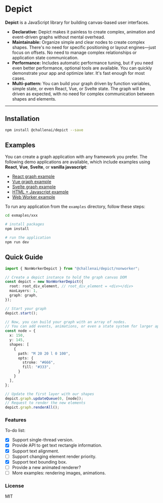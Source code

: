 # Depict

**Depict** is a JavaScript library for building canvas-based user interfaces.

- **Declarative:** Depict makes it painless to create complex, animation and event-driven graphs without mental overhead.
- **Maintainable:** Organize simple and clear nodes to create complex shapes. There's no need for specific positioning or layout engines—just focus on offsets. No need to manage complex relationships or application state communication.
- **Performance:** Includes automatic performance tuning, but if you need even better performance, optional tools are available. You can quickly demonstrate your app and optimize later. It's fast enough for most cases.
- **Multi-pattern:** You can build your graph driven by function variables, simple state, or even React, Vue, or Svelte state. The graph will be driven as expected, with no need for complex communication between shapes and elements.

---

## Installation

```bash
npm install @challenai/depict --save
```

## Examples
You can create a graph application with any framework you prefer. The following demo applications are available, which include examples using **React**, **Vue**, **Svelte**, or **vanilla javascript**:

- [React graph example](https://github.com/challenai/depict/blob/main/examples/react-graph/README.md)
- [Vue graph example](https://github.com/challenai/depict/blob/main/examples/vue-graph/README.md)
- [Svelte graph example](https://github.com/challenai/depict/blob/main/examples/svelte-graph/README.md)
- [HTML + Javascript example](https://github.com/challenai/depict/blob/main/examples/vanilla/README.md)
- [Web Worker example](https://github.com/challenai/depict/blob/main/examples/vanilla-worker/README.md)

To run any application from the `examples` directory, follow these steps:

```bash
cd exmaples/xxx

# install packages
npm install

# run the application
npm run dev
```

## Quick Guide 

```ts
import { NonWorkerDepict } from "@challenai/depict/nonworker";

// Create a depict instance to hold the graph canvas DOM
const depict = new NonWorkerDepict({
  root: root_div_element, // root_div_element = <div></div>
  maxLayers: 1,
  graph: graph,
});

// Start your graph
depict.start();

// Now, you can build your graph with an array of nodes. 
// You can add events, animations, or even a state system for larger applications.
const node = {
  x: 150,
  y: 145,
  shapes: [
    {
      path: "M 20 20 l 0 100",
      opts: {
        stroke: "#666",
        fill: "#333",
      }
    }
  ],
};

// Update the first layer with our shapes
depict.graph.updateQueue(0, [node]);
// Request to render the new elements
depict.graph.renderAll();
```

### Features

To-do list:

- [x] Support single-thread version.
- [x] Provide API to get text rectangle information.
- [x] Support text alignment.
- [ ] Support changing element render priority.
- [x] Support text bounding box.
- [ ] Provide a new animated renderer?
- [ ] More examples: rendering images, animations.

### License

MIT

